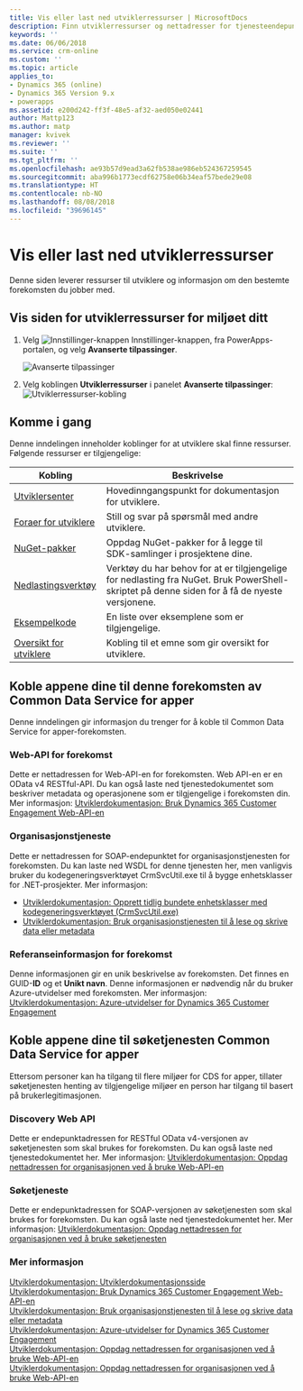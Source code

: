 ```yaml
---
title: Vis eller last ned utviklerressurser | MicrosoftDocs
description: Finn utviklerressurser og nettadresser for tjenesteendepunkter
keywords: ''
ms.date: 06/06/2018
ms.service: crm-online
ms.custom: ''
ms.topic: article
applies_to:
- Dynamics 365 (online)
- Dynamics 365 Version 9.x
- powerapps
ms.assetid: e200d242-ff3f-48e5-af32-aed050e02441
author: Mattp123
ms.author: matp
manager: kvivek
ms.reviewer: ''
ms.suite: ''
ms.tgt_pltfrm: ''
ms.openlocfilehash: ae93b57d9ead3a62fb538ae986eb524367259545
ms.sourcegitcommit: aba996b1773ecdf62758e06b34eaf57bede29e08
ms.translationtype: HT
ms.contentlocale: nb-NO
ms.lasthandoff: 08/08/2018
ms.locfileid: "39696145"
---
```

<!-- TODO: The Developer Resources page have to be updated to match this page -->

# <a name="view-or-download-developer-resources"></a>Vis eller last ned utviklerressurser

Denne siden leverer ressurser til utviklere og informasjon om den bestemte forekomsten du jobber med. 

## <a name="view-the-developer-resources-page-for-your-environment"></a>Vis siden for utviklerressurser for miljøet ditt

1. Velg ![Innstillinger-knappen](../../administrator/media/settings-button-nav-bar.png) Innstillinger-knappen, fra PowerApps-portalen, og velg **Avanserte tilpassinger**.

    ![Avanserte tilpassinger](media/advanced-customizations-menu.png)

1. Velg koblingen **Utviklerressurser** i panelet **Avanserte tilpassinger**:<br />![Utviklerressurser-kobling](media/developer-resources-link.png)

## <a name="getting-started"></a>Komme i gang 

Denne inndelingen inneholder koblinger for at utviklere skal finne ressurser. Følgende ressurser er tilgjengelige:


|Kobling |Beskrivelse|
|---------|---------|
|[Utviklersenter](https://go.microsoft.com/fwlink/?LinkId=551006)|Hovedinngangspunkt for dokumentasjon for utviklere.|
|[Foraer for utviklere](https://go.microsoft.com/fwlink/?LinkId=550993)|Still og svar på spørsmål med andre utviklere.|
|[NuGet-pakker](https://go.microsoft.com/fwlink/?LinkId=550994)|Oppdag NuGet-pakker for å legge til SDK-samlinger i prosjektene dine.|
|[Nedlastingsverktøy](https://go.microsoft.com/fwlink/?LinkID=512122)|Verktøy du har behov for at er tilgjengelige for nedlasting fra NuGet. Bruk PowerShell-skriptet på denne siden for å få de nyeste versjonene.|
|[Eksempelkode](https://go.microsoft.com/fwlink/?LinkId=553007)|En liste over eksemplene som er tilgjengelige.|
|[Oversikt for utviklere](https://go.microsoft.com/fwlink/?LinkId=550995)|Kobling til et emne som gir oversikt for utviklere.|

<!-- TODO update 512122 to go to https://docs.microsoft.com/dynamics365/customer-engagement/developer/download-tools-nuget -->


## <a name="connect-your-apps-to-this-instance-of-common-data-service-for-apps"></a>Koble appene dine til denne forekomsten av Common Data Service for apper

Denne inndelingen gir informasjon du trenger for å koble til Common Data Service for apper-forekomsten.

### <a name="instance-web-api"></a>Web-API for forekomst

Dette er nettadressen for Web-API-en for forekomsten. Web API-en er en OData v4 RESTful-API. Du kan også laste ned tjenestedokumentet som beskriver metadata og operasjonene som er tilgjengelige i forekomsten din. Mer informasjon: [Utviklerdokumentasjon: Bruk Dynamics 365 Customer Engagement Web-API-en](/dynamics365/customer-engagement/developer/use-microsoft-dynamics-365-web-api)

### <a name="organization-service"></a>Organisasjonstjeneste

Dette er nettadressen for SOAP-endepunktet for organisasjonstjenesten for forekomsten.
Du kan laste ned WSDL for denne tjenesten her, men vanligvis bruker du kodegeneringsverktøyet CrmSvcUtil.exe til å bygge enhetsklasser for .NET-prosjekter. Mer informasjon: 
- [Utviklerdokumentasjon: Opprett tidlig bundete enhetsklasser med kodegeneringsverktøyet (CrmSvcUtil.exe)](/dynamics365/customer-engagement/developer/org-service/create-early-bound-entity-classes-code-generation-tool)
- [Utviklerdokumentasjon: Bruk organisasjonstjenesten til å lese og skrive data eller metadata](/dynamics365/customer-engagement/developer/org-service/use-organization-service-read-write-data-metadata)

### <a name="instance-reference-information"></a>Referanseinformasjon for forekomst

Denne informasjonen gir en unik beskrivelse av forekomsten. Det finnes en GUID-**ID** og et **Unikt navn**.
Denne informasjonen er nødvendig når du bruker Azure-utvidelser med forekomsten.
Mer informasjon: [Utviklerdokumentasjon: Azure-utvidelser for Dynamics 365 Customer Engagement](/dynamics365/customer-engagement/developer/azure-extensions)

## <a name="connect-your-apps-to-the-common-data-service-for-apps-discovery-service"></a>Koble appene dine til søketjenesten Common Data Service for apper

Ettersom personer kan ha tilgang til flere miljøer for CDS for apper, tillater søketjenesten henting av tilgjengelige miljøer en person har tilgang til basert på brukerlegitimasjonen.

### <a name="discovery-web-api"></a>Discovery Web API

Dette er endepunktadressen for RESTful OData v4-versjonen av søketjenesten som skal brukes for forekomsten. Du kan også laste ned tjenestedokumentet her.
Mer informasjon: [Utviklerdokumentasjon: Oppdag nettadressen for organisasjonen ved å bruke Web-API-en](/dynamics365/customer-engagement/developer/webapi/discover-url-organization-web-api)


### <a name="discovery-service"></a>Søketjeneste

Dette er endepunktadressen for SOAP-versjonen av søketjenesten som skal brukes for forekomsten. Du kan også laste ned tjenestedokumentet her.
Mer informasjon: [Utviklerdokumentasjon: Oppdag nettadressen for organisasjonen ved å bruke søketjenesten](/dynamics365/customer-engagement/developer/org-service/discover-url-organization-organization-service)
  
### <a name="more-information"></a>Mer informasjon

[Utviklerdokumentasjon: Utviklerdokumentasjonsside](/dynamics365/customer-engagement/developer/developer-resources-page)<br />
[Utviklerdokumentasjon: Bruk Dynamics 365 Customer Engagement Web-API-en](/dynamics365/customer-engagement/developer/use-microsoft-dynamics-365-web-api)<br />
[Utviklerdokumentasjon: Bruk organisasjonstjenesten til å lese og skrive data eller metadata](/dynamics365/customer-engagement/developer/org-service/use-organization-service-read-write-data-metadata)<br />
[Utviklerdokumentasjon: Azure-utvidelser for Dynamics 365 Customer Engagement](/dynamics365/customer-engagement/developer/azure-extensions)<br />
[Utviklerdokumentasjon: Oppdag nettadressen for organisasjonen ved å bruke Web-API-en](/dynamics365/customer-engagement/developer/webapi/discover-url-organization-web-api)<br />
[Utviklerdokumentasjon: Oppdag nettadressen for organisasjonen ved å bruke Web-API-en](/dynamics365/customer-engagement/developer/org-service/discover-url-organization-organization-service)
  

